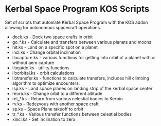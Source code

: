 # Kerbal Space Program KOS Scripts

Set of scripts that automate Kerbal Space Program with the KOS addon allowing for autonomous spacecraft operations.
- dock.ks - Dock two space crafts in orbit
- go_*.ks - Calculate and transfers between various planets and moons
- hit.ks - Land on a specific spot on a planet
- incl.ks - Change orbital inclination
- libcapture.ks - various functions for getting into orbit of a planet with or without aero capture
- libguido.ks - utility functions
- liborbital.ks - orbit calculations
- libtransfer.ks - functions to calculate transfers, includes hill climbing algorithm to optimize encounters.
- lsp.ks - Land space planes on landing strip of the kerbal space center
- reorb.ks - Change orbit to a different altitude
- ret_*.ks - Return from various celestial bodies to Kerbin
- rv.ks - Redezvous with another space craft
- sp.ks - Space Plane takeoff to orbit
- tr_*.ks - Various transfer functions between celestial bodies
- xincl.ks - Set inclination to zero
